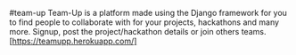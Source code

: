 #team-up
Team-Up is a platform made using the Django framework for you to find people to collaborate with for your projects, hackathons and many more. Signup, post the project/hackathon details or join others teams.[https://teamupp.herokuapp.com/]
